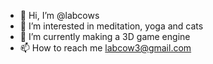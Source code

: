 - 👋 Hi, I’m @labcows
- 👀 I’m interested in meditation, yoga and cats
- 🌱 I’m currently making a 3D game engine
- 📫 How to reach me labcow3@gmail.com
  
<!---
labcows/labcows is a ✨ special ✨ repository because its `README.md` (this file) appears on your GitHub profile.
You can click the Preview link to take a look at your changes.
--->
